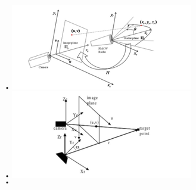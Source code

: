 - ![image.png](../assets/image_1653620268664_0.png)
- ![image.png](../assets/image_1653620291303_0.png)
-